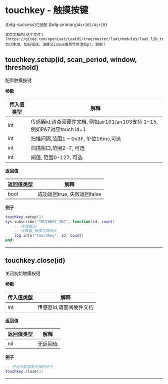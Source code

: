 # touchkey - 触摸按键

{bdg-success}`已适配` {bdg-primary}`Air101/Air103`

```{note}
本页文档由[这个文件](https://gitee.com/openLuat/LuatOS/tree/master/luat/modules/luat_lib_touchkey.c)自动生成。如有错误，请提交issue或帮忙修改后pr，谢谢！
```


## touchkey.setup(id, scan_period, window, threshold)

配置触摸按键

**参数**

|传入值类型|解释|
|-|-|
|int|传感器id,请查阅硬件文档, 例如air101/air103支持 1~15, 例如PA7对应touch id=1|
|int|扫描间隔,范围1 ~ 0x3F, 单位16ms,可选|
|int|扫描窗口,范围2-7, 可选|
|int|阀值, 范围0-127, 可选|

**返回值**

|返回值类型|解释|
|-|-|
|bool|成功返回true, 失败返回false|

**例子**

```lua
touchkey.setup(1)
sys.subscribe("TOUCHKEY_INC", function(id, count)
    -- 传感器id
    -- 计数器,触摸次数统计
    log.info("touchkey", id, count)
end)

```

---

## touchkey.close(id)

关闭初始触摸按键

**参数**

|传入值类型|解释|
|-|-|
|int|传感器id,请查阅硬件文档|

**返回值**

|返回值类型|解释|
|-|-|
|nil|无返回值|

**例子**

```lua
-- 不太可能需要关掉的样子
touchkey.close(1)

```

---

